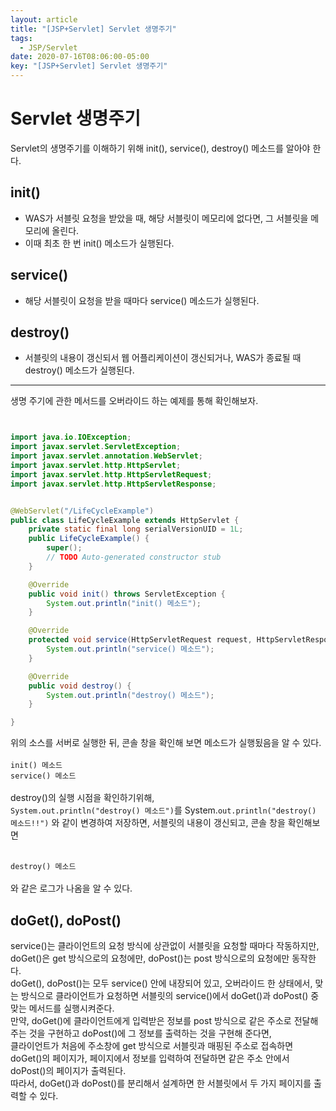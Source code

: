 ```yaml
---
layout: article
title: "[JSP+Servlet] Servlet 생명주기"
tags:
  - JSP/Servlet
date: 2020-07-16T08:06:00-05:00
key: "[JSP+Servlet] Servlet 생명주기"
---
```


# Servlet 생명주기

Servlet의 생명주기를 이해하기 위해 init(), service(), destroy() 메소드를 알아야 한다.

<!--more-->

## init()

- WAS가 서블릿 요청을 받았을 때, 해당 서블릿이 메모리에 없다면, 그 서블릿을 메모리에 올린다.
- 이때 최초 한 번 init() 메소드가 실행된다.

## service()

- 해당 서블릿이 요청을 받을 때마다 service() 메소드가 실행된다.

## destroy()

- 서블릿의 내용이 갱신되서 웹 어플리케이션이 갱신되거나, WAS가 종료될 때 destroy() 메소드가 실행된다.

---

생명 주기에 관한 메서드를 오버라이드 하는 예제를 통해 확인해보자.

```java


import java.io.IOException;
import javax.servlet.ServletException;
import javax.servlet.annotation.WebServlet;
import javax.servlet.http.HttpServlet;
import javax.servlet.http.HttpServletRequest;
import javax.servlet.http.HttpServletResponse;


@WebServlet("/LifeCycleExample")
public class LifeCycleExample extends HttpServlet {
	private static final long serialVersionUID = 1L;
    public LifeCycleExample() {
        super();
        // TODO Auto-generated constructor stub
    }

    @Override
    public void init() throws ServletException {
    	System.out.println("init() 메소드");
    }

    @Override
	protected void service(HttpServletRequest request, HttpServletResponse response) throws ServletException, IOException {
		System.out.println("service() 메소드");
	}

    @Override
    public void destroy() {
    	System.out.println("destroy() 메소드");
    }

}
```

위의 소스를 서버로 실행한 뒤, 콘솔 창을 확인해 보면 메소드가 실행됬음을 알 수 있다.<br><br>
`init() 메소드`<br>
`service() 메소드`<br>
<br>
destroy()의 실행 시점을 확인하기위해, <br>
`System.out.println("destroy() 메소드")`를 System.`out.println("destroy() 메소드!!")` 와 같이 변경하여 저장하면, 서블릿의 내용이 갱신되고, 콘솔 창을 확인해보면<br><br>

`destroy() 메소드`<br><br>
와 같은 로그가 나옴을 알 수 있다.<br>

## doGet(), doPost()

service()는 클라이언트의 요청 방식에 상관없이 서블릿을 요청할 때마다 작동하지만, doGet()은 get 방식으로의 요청에만, doPost()는 post 방식으로의 요청에만 동작한다.<br>
doGet(), doPost()는 모두 service() 안에 내장되어 있고, 오버라이드 한 상태에서, 맞는 방식으로 클라이언트가 요청하면 서블릿의 service()에서 doGet()과 doPost() 중 맞는 메서드를 실행시켜준다.<br>
만약, doGet()에 클라이언트에게 입력받은 정보를 post 방식으로 같은 주소로 전달해 주는 것을 구현하고 doPost()에 그 정보를 출력하는 것을 구현해 준다면,<br>
클라이언트가 처음에 주소창에 get 방식으로 서블릿과 매핑된 주소로 접속하면 doGet()의 페이지가, 페이지에서 정보를 입력하여 전달하면 같은 주소 안에서 doPost()의 페이지가 출력된다.<br>
따라서, doGet()과 doPost()를 분리해서 설계하면 한 서블릿에서 두 가지 페이지를 출력할 수 있다.<br>
